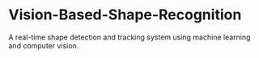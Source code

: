 # Vision-Based-Shape-Recognition
A real-time shape detection and tracking system using machine learning and computer vision.
